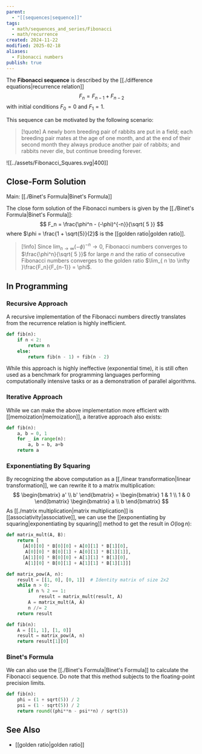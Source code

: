 ```yaml
---
parent:
  - "[[sequences|sequence]]"
tags:
  - math/sequences_and_series/Fibonacci
  - math/recurrence
created: 2024-11-22
modified: 2025-02-18
aliases:
  - Fibonacci numbers
publish: true
---
```

The **Fibonacci sequence** is described by the [[./difference equations|recurrence relation]]
$$
F_n = F_{n-1} + F_{n-2}
$$
with initial conditions $F_0 = 0$ and $F_1 = 1$.

This sequence can be motivated by the following scenario:
> [!quote] A newly born breeding pair of rabbits are put in a field; each breeding pair mates at the age of one month, and at the end of their second month they always produce another pair of rabbits; and rabbits never die, but continue breeding forever.

![[../assets/Fibonacci_Squares.svg|400]]

## Close-Form Solution
Main: [[./Binet's Formula|Binet's Formula]]

The close form solution of the Fibonacci numbers is given by the [[./Binet's Formula|Binet's Formula]]:
$$
F_n = \frac{\phi^n - (-\phi)^{-n}}{\sqrt{ 5 }}
$$
where $\phi = \frac{1 + \sqrt{5}}{2}$ is the [[golden ratio|golden ratio]].

> [!info]
> Since $\lim_{ n \to \infty } (-\phi)^{-n} \to 0$, Fibonacci numbers converges to $\frac{\phi^n}{\sqrt{ 5 }}$ for large $n$ and the ratio of consecutive Fibonacci numbers converges to the golden ratio $\lim_{ n \to \infty }\frac{F_n}{F_{n-1}} = \phi$.

## In Programming

### Recursive Approach
A recursive implementation of the Fibonacci numbers directly translates from the recurrence relation is highly inefficient.
```python
def fib(n):
    if n < 2:
        return n
    else:
        return fib(n - 1) + fib(n - 2)
```
While this approach is highly ineffective (exponential time), it is still often used as a benchmark for programming languages performing computationally intensive tasks or as a demonstration of parallel algorithms.
### Iterative Approach
While we can make the above implementation more efficient with [[memoization|memoization]], a iterative approach also exists:
```python
def fib(n):
    a, b = 0, 1
    for _ in range(n):
        a, b = b, a+b
    return a
```

### Exponentiating By Squaring
By recognizing the above computation as a [[./linear transformation|linear transformation]], we can rewrite it to a matrix multiplication:
$$
\begin{bmatrix}
a' \\
b'
\end{bmatrix} =
\begin{bmatrix}
1 & 1 \\
1 & 0
\end{bmatrix}
\begin{bmatrix}
a \\
b
\end{bmatrix}
$$
As [[./matrix multiplication|matrix multiplication]] is [[associativity|associative]], we can use the [[exponentiating by squaring|exponentiating by squaring]] method to get the result in $O(\log n)$:

```python
def matrix_mult(A, B):
    return [
      [A[0][0] * B[0][0] + A[0][1] * B[1][0],
       A[0][0] * B[0][1] + A[0][1] * B[1][1]],
      [A[1][0] * B[0][0] + A[1][1] * B[1][0],
       A[1][0] * B[0][1] + A[1][1] * B[1][1]]]

def matrix_pow(A, n):
    result = [[1, 0], [0, 1]]  # Identity matrix of size 2x2
    while n > 0:
        if n % 2 == 1:
            result = matrix_mult(result, A)
        A = matrix_mult(A, A)
        n //= 2
    return result

def fib(n):
    A = [[1, 1], [1, 0]]
    result = matrix_pow(A, n)
    return result[1][0]
```
### Binet's Formula
We can also use the [[./Binet's Formula|Binet's Formula]] to calculate the Fibonacci sequence. Do note that this method subjects to the floating-point precision limits.
```python
def fib(n):
    phi = (1 + sqrt(5)) / 2
    psi = (1 - sqrt(5)) / 2
    return round((phi**n - psi**n) / sqrt(5))
```

## See Also
- [[golden ratio|golden ratio]]